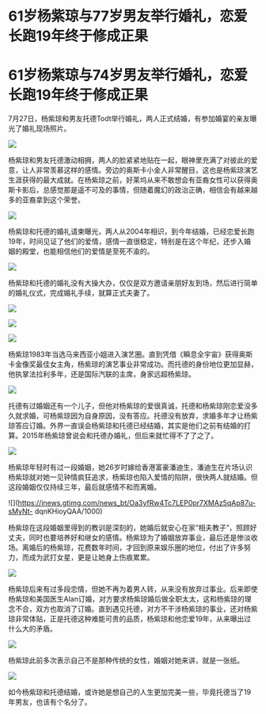 # 61岁杨紫琼与77岁男友举行婚礼，恋爱长跑19年终于修成正果

# 61岁杨紫琼与74岁男友举行婚礼，恋爱长跑19年终于修成正果

7月27日，杨紫琼和男友托德Todt举行婚礼，两人正式结婚，有参加婚宴的亲友曝光了婚礼现场照片。

![](https://inews.gtimg.com/news_bt/OiSdCo9ePcLCJMF9wZPsSHSvhVBsNxrzUcQnsgk3uMYScAA/1000)

杨紫琼和男友托德激动相拥，两人的脸紧紧地贴在一起，眼神里充满了对彼此的爱意，让人非常羡慕这样的感情。旁边的奥斯卡小金人非常醒目，这也是杨紫琼演艺生涯获得的最大成就。在杨紫琼之前，好莱坞从来不敢想会有亚裔女性可以获得奥斯卡影后，总感觉那是遥不可及的事情，但随着魔幻的政治正确，相信会有越来越多的亚裔拿到这个荣誉。

![](https://inews.gtimg.com/news_bt/OPuK45Hjg2HOWzgtd5sQKEPZjoGLAPGLJ6oJtqwB2O5RkAA/1000)

杨紫琼和托德的婚礼请柬曝光，两人从2004年相识，到今年结婚，已经恋爱长跑19年，时间见证了他们的爱情，感情一直很稳定，特别是在这个年纪，还步入婚姻的殿堂，也能相信他们的爱情是至死不渝的。

![](https://inews.gtimg.com/news_bt/O5k3awjAjFIb43evDQNVyzXq8mOxNZvw0HtnV7qYA7OMIAA/1000)

杨紫琼和托德的婚礼没有大操大办，仅仅是双方邀请亲朋好友到场，然后进行简单的婚礼仪式，完成婚礼手续，就算正式夫妻了。

![](https://inews.gtimg.com/news_bt/Oa38FSJBJXw3W3a6HYozO1fdZYt6Qmz4UoWFYsdk8Es0wAA/1000)

![](https://inews.gtimg.com/news_bt/O3D4W4oQPpTWg1P_eEiKdyQn5GbsuC0NTbL7vGy0riUScAA/1000)

![](https://inews.gtimg.com/news_bt/OBtZUXq3H45oTaMFaBBtMKDKvt5DryhJPa6jXaoZ8vuQ0AA/1000)

杨紫琼1983年当选马来西亚小姐进入演艺圈。直到凭借《瞬息全宇宙》获得奥斯卡金像奖最佳女主角，杨紫琼的演艺事业非常成功。而托德的身份地位更加显赫，他执掌法拉利多年，还是国际汽联的主席，身家远超杨紫琼。

![](https://inews.gtimg.com/news_bt/OBUjdHPTWkVRQI_obDdXl4UwAUF09hVr9nNjJDwWl3T4cAA/1000)

托德有过婚姻还有一个儿子，但他对杨紫琼的爱很真诚，托德和杨紫琼刚恋爱没多久就求婚，可杨紫琼因为自身原因，没有答应。托德没有放弃，求婚多年才让杨紫琼答应订婚。外界一直误会杨紫琼和托德已经结婚，其实是他们之前有结婚的打算。2015年杨紫琼曾说会和托德办婚礼，但后来就忙得不了了之了。

![](https://inews.gtimg.com/news_bt/OlkHINJEz3awqO1cri3n_AYcp0cdP8RpTHJDYYNmTjQMoAA/1000)

杨紫琼年轻时有过一段婚姻，她26岁时嫁给香港富豪潘迪生，潘迪生在片场认识杨紫琼就对她一见钟情疯狂追求，杨紫琼也陷入爱情的陷阱，很快两人就结婚。但这段婚姻仅仅持续三年，最后就感情不和而离婚。

![](https://inews.gtimg.com/news_bt/Oa3yfRw4Tc7LEP0pr7XMAz5qAp87u-sMyNt-
dqnKHioyQAA/1000)

杨紫琼在这段婚姻里得到的教训是深刻的，她婚后就安心在家“相夫教子”，照顾好丈夫，同时也要培养好和继女的感情。杨紫琼为了婚姻放弃事业，最后还是惨淡收场。离婚后的杨紫琼，花费数年时间，才回到原来娱乐圈的地位，付出了许多努力，而成为武打女星，更是让她身上伤痕累累。

![](https://inews.gtimg.com/news_bt/Ox3oA3FgoGv22l-0Dhvb1mh0fnD1BqFAl_mA6jrzVl0JgAA/1000)

杨紫琼后来有过多段恋情，但她不再为着男人转，从来没有放弃过事业。后来即使杨紫琼和美国医生Alan订婚，对方要求杨紫琼婚后做全职太太，这和杨紫琼的理念不合，双方也取消了订婚。直到遇见托德，对方不干涉杨紫琼的事业，还对杨紫琼非常体贴，正是托德这种难能可贵的品质，杨紫琼和他恋爱19年，从来曝出过什么大的矛盾。

![](https://inews.gtimg.com/news_bt/OLxwBEVrEef674rn6wjnb_HCUHqdeNq55DO0D-BsOvj_4AA/1000)

杨紫琼此前多次表示自己不是那种传统的女性，婚姻对她来讲，就是一张纸。

![](https://inews.gtimg.com/news_bt/OTxeU_M7GuycckmVn2RTBIdUvZcw2ICqXF3xKwWRQ_KT0AA/1000)

如今杨紫琼和托德结婚，或许她是想自己的人生更加完美一些，毕竟托德当了19年男友，也该有个名分了。

